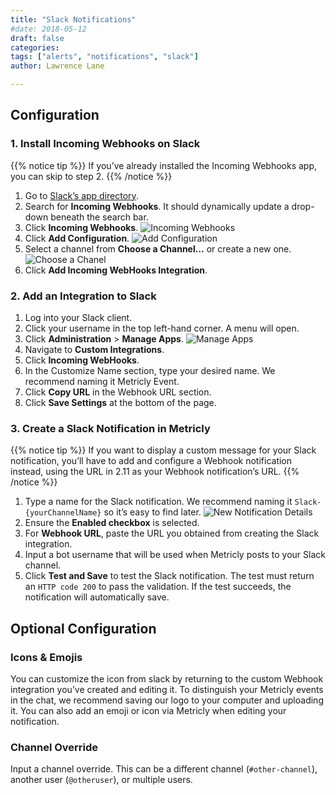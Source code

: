 ```yaml
---
title: "Slack Notifications"
#date: 2018-05-12
draft: false
categories:
tags: ["alerts", "notifications", "slack"]
author: Lawrence Lane

---
```


## Configuration

### 1. Install Incoming Webhooks on Slack

{{% notice tip %}}
If you’ve already installed the Incoming Webhooks app, you can skip to step 2.
{{% /notice %}}

1. Go to [Slack’s app directory](https://slack.com/apps).
2. Search for **Incoming Webhooks**. It should dynamically update a drop-down beneath the search bar.
3. Click **Incoming Webhooks**.
![Incoming Webhooks](/images/notifications-slack/incoming-webhooks.png)
4. Click **Add Configuration**.
![Add Configuration](/images/notifications-slack/add-configuration.png)
5. Select a channel from **Choose a Channel…** or create a new one.
![Choose a Chanel](/images/notifications-slack/choose-a-chanel.png)
6. Click **Add Incoming WebHooks Integration**.

### 2. Add an Integration to Slack
1. Log into your Slack client.
2. Click your username in the top left-hand corner. A menu will open.
3. Click **Administration** > **Manage Apps**.
![Manage Apps](/images/notifications-slack/manage-apps.png)
4. Navigate to **Custom Integrations**.
5. Click **Incoming WebHooks**.
6. In the Customize Name section, type your desired name. We recommend naming it Metricly Event.
7. Click **Copy URL** in the Webhook URL section.
8. Click **Save Settings** at the bottom of the page.

### 3. Create a Slack Notification in Metricly

{{% notice tip %}}
If you want to display a custom message for your Slack notification, you’ll have to add and configure a Webhook notification instead, using the URL in 2.11 as your Webhook notification’s URL.
{{% /notice %}}

1. Type a name for the Slack notification. We recommend naming it `Slack-{yourChannelName}` so it’s easy to find later.
![New Notification Details](/images/notifications-slack/new-notification-details.png)
2. Ensure the **Enabled checkbox** is selected.
3. For **Webhook URL**, paste the URL you obtained from creating the Slack integration.
4. Input a bot username that will be used when Metricly posts to your Slack channel.
5. Click **Test and Save** to test the Slack notification. The test must return an `HTTP code 200` to pass the validation. If the test succeeds, the notification will automatically save.

## Optional Configuration

### Icons & Emojis
You can customize the icon from slack by returning to the custom Webhook integration you’ve created and editing it. To distinguish your Metricly events in the chat, we recommend saving our logo to your computer and uploading it. You can also add an emoji or icon via Metricly when editing your notification.

### Channel Override
Input a channel override. This can be a different channel (`#other-channel`), another user (`@otheruser`), or multiple users.
